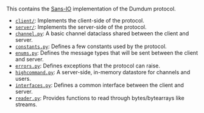This contains the [Sans-IO] implementation of the Dumdum protocol.

- [`client/`](client/): Implements the client-side of the protocol.
- [`server/`](server/): Implements the server-side of the protocol.
- [`channel.py`](channel.py): A basic channel dataclass shared between the client and server.
- [`constants.py`](constants.py): Defines a few constants used by the protocol.
- [`enums.py`](enums.py): Defines the message types that will be sent between the client and server.
- [`errors.py`](errors.py): Defines exceptions that the protocol can raise.
- [`highcommand.py`](highcommand.py): A server-side, in-memory datastore for channels and users.
- [`interfaces.py`](interfaces.py): Defines a common interface between the client and server.
- [`reader.py`](reader.py): Provides functions to read through bytes/bytearrays like streams.

[Sans-IO]: https://sans-io.readthedocs.io/
